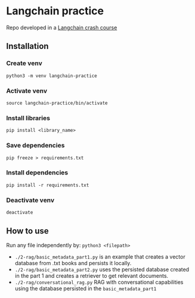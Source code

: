 # Langchain practice

Repo developed in a [Langchain crash course](https://www.youtube.com/watch?v=yF9kGESAi3M&t=511s)

## Installation

### Create venv

`python3 -m venv langchain-practice`

### Activate venv

`source langchain-practice/bin/activate`

### Install libraries

`pip install <library_name>`

### Save dependencies

`pip freeze > requirements.txt`

### Install dependencies

`pip install -r requirements.txt`

### Deactivate venv

`deactivate`

## How to use

Run any file independently by: `python3 <filepath>`

- `./2-rag/basic_metadata_part1.py` is an example that creates a vector database from .txt books and persists it locally.
- `./2-rag/basic_metadata_part2.py` uses the persisted database created in the part 1 and creates a retriever to get relevant documents.
- `./2-rag/conversational_rag.py` RAG with conversational capabilities using the database persisted in the `basic_metadata_part1`
